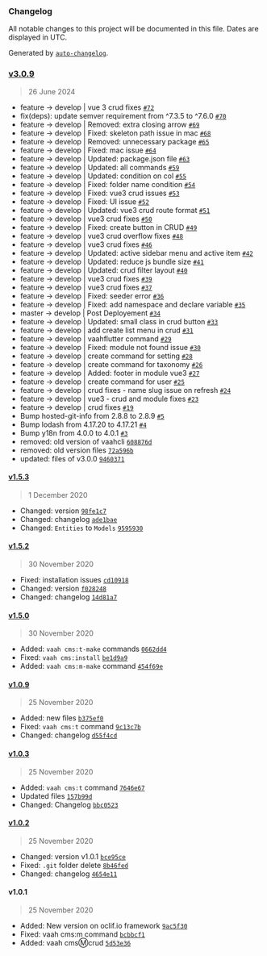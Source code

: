### Changelog

All notable changes to this project will be documented in this file. Dates are displayed in UTC.

Generated by [`auto-changelog`](https://github.com/CookPete/auto-changelog).

### [v3.0.9](https://github.com/webreinvent/vaahcli/compare/v1.5.3...v3.0.9)

> 26 June 2024

- feature -&gt; develop | vue 3 crud fixes [`#72`](https://github.com/webreinvent/vaahcli/pull/72)
- fix(deps): update semver requirement from ^7.3.5 to ^7.6.0 [`#70`](https://github.com/webreinvent/vaahcli/pull/70)
- feature -&gt; develop | Removed: extra closing arrow [`#69`](https://github.com/webreinvent/vaahcli/pull/69)
- feature -&gt; develop | Fixed: skeleton path issue in mac [`#68`](https://github.com/webreinvent/vaahcli/pull/68)
- feature -&gt; develop | Removed: unnecessary package [`#65`](https://github.com/webreinvent/vaahcli/pull/65)
- feature -&gt; develop | Fixed: mac issue [`#64`](https://github.com/webreinvent/vaahcli/pull/64)
- feature -&gt; develop | Updated: package.json file [`#63`](https://github.com/webreinvent/vaahcli/pull/63)
- feature -&gt; develop | Updated: all commands [`#59`](https://github.com/webreinvent/vaahcli/pull/59)
- feature -&gt; develop | Updated: condition on col [`#55`](https://github.com/webreinvent/vaahcli/pull/55)
- feature -&gt; develop | Fixed: folder name condition [`#54`](https://github.com/webreinvent/vaahcli/pull/54)
- feature -&gt; develop | Fixed: vue3 crud issues [`#53`](https://github.com/webreinvent/vaahcli/pull/53)
- feature -&gt; develop | Fixed: UI issue [`#52`](https://github.com/webreinvent/vaahcli/pull/52)
- feature -&gt; develop | Updated: vue3 crud route format [`#51`](https://github.com/webreinvent/vaahcli/pull/51)
- feature -&gt; develop | vue3 crud fixes [`#50`](https://github.com/webreinvent/vaahcli/pull/50)
- feature -&gt; develop | Fixed: create button in CRUD [`#49`](https://github.com/webreinvent/vaahcli/pull/49)
- feature -&gt; develop | vue3 crud overflow fixes [`#48`](https://github.com/webreinvent/vaahcli/pull/48)
- feature -&gt; develop | vue3 crud fixes [`#46`](https://github.com/webreinvent/vaahcli/pull/46)
- feature -&gt; develop | Updated: active sidebar menu and active item [`#42`](https://github.com/webreinvent/vaahcli/pull/42)
- feature -&gt; develop | Updated: reduce js bundle size [`#41`](https://github.com/webreinvent/vaahcli/pull/41)
- feature -&gt; develop | Updated: crud filter layout [`#40`](https://github.com/webreinvent/vaahcli/pull/40)
- feature -&gt; develop | vue3 crud fixes [`#39`](https://github.com/webreinvent/vaahcli/pull/39)
- feature -&gt; develop | vue3 crud fixes [`#37`](https://github.com/webreinvent/vaahcli/pull/37)
- feature -&gt; develop | Fixed: seeder error [`#36`](https://github.com/webreinvent/vaahcli/pull/36)
- feature -&gt; develop | Fixed: add namespace and declare variable [`#35`](https://github.com/webreinvent/vaahcli/pull/35)
- master -&gt; develop | Post Deployement [`#34`](https://github.com/webreinvent/vaahcli/pull/34)
- feature -&gt; develop | Updated: small class in crud button [`#33`](https://github.com/webreinvent/vaahcli/pull/33)
- feature -&gt; develop | add create list menu in crud [`#31`](https://github.com/webreinvent/vaahcli/pull/31)
- feature -&gt; develop | vaahflutter command [`#29`](https://github.com/webreinvent/vaahcli/pull/29)
- feature -&gt; develop | Fixed: module not found issue [`#30`](https://github.com/webreinvent/vaahcli/pull/30)
- feature -&gt; develop | create command for setting [`#28`](https://github.com/webreinvent/vaahcli/pull/28)
- feature -&gt; develop | create command for taxonomy [`#26`](https://github.com/webreinvent/vaahcli/pull/26)
- feature -&gt; develop | Added: footer in module vue3 [`#27`](https://github.com/webreinvent/vaahcli/pull/27)
- feature -&gt; develop | create command for user [`#25`](https://github.com/webreinvent/vaahcli/pull/25)
- feature -&gt; develop | crud fixes - name slug issue on refresh [`#24`](https://github.com/webreinvent/vaahcli/pull/24)
- feature -&gt; develop | vue3 - crud and module fixes [`#23`](https://github.com/webreinvent/vaahcli/pull/23)
- feature -&gt; develop | crud fixes [`#19`](https://github.com/webreinvent/vaahcli/pull/19)
- Bump hosted-git-info from 2.8.8 to 2.8.9 [`#5`](https://github.com/webreinvent/vaahcli/pull/5)
- Bump lodash from 4.17.20 to 4.17.21 [`#4`](https://github.com/webreinvent/vaahcli/pull/4)
- Bump y18n from 4.0.0 to 4.0.1 [`#3`](https://github.com/webreinvent/vaahcli/pull/3)
- removed: old version of vaahcli [`608876d`](https://github.com/webreinvent/vaahcli/commit/608876d2884088d437c7ea7f263e55a23d4f8981)
- removed: old version files [`72a596b`](https://github.com/webreinvent/vaahcli/commit/72a596b6a519b088027dc079336eed6ddb8a1fac)
- updated: files of v3.0.0 [`9460371`](https://github.com/webreinvent/vaahcli/commit/9460371d1afe798e4d560765f6c7fd62249c6036)

#### [v1.5.3](https://github.com/webreinvent/vaahcli/compare/v1.5.2...v1.5.3)

> 1 December 2020

- Changed: version [`98fe1c7`](https://github.com/webreinvent/vaahcli/commit/98fe1c7a10bcb92b03ac74d62b94785ec6f5c04a)
- Changed: changelog [`ade1bae`](https://github.com/webreinvent/vaahcli/commit/ade1bae0a984f80d0411c2b786c2f809a777c54c)
- Changed: `Entities` to `Models` [`9595930`](https://github.com/webreinvent/vaahcli/commit/959593075de429ae9e0f2d6a1ecd4aa7e8656fd3)

#### [v1.5.2](https://github.com/webreinvent/vaahcli/compare/v1.5.0...v1.5.2)

> 30 November 2020

- Fixed: installation issues [`cd10918`](https://github.com/webreinvent/vaahcli/commit/cd1091831a4906521b4cf6b8ce408cd2a2290b81)
- Changed: version [`f028248`](https://github.com/webreinvent/vaahcli/commit/f0282487dd63bbc410d4cc0a2f2e7c7db9bbf872)
- Changed: changelog [`14d81a7`](https://github.com/webreinvent/vaahcli/commit/14d81a7959eb41e5b42196f41d1ed61c01c8831d)

#### [v1.5.0](https://github.com/webreinvent/vaahcli/compare/v1.0.9...v1.5.0)

> 30 November 2020

- Added: `vaah cms:t-make` commands [`0662dd4`](https://github.com/webreinvent/vaahcli/commit/0662dd4a6d4fa1aff4d25aae4da300f8e4e68ecd)
- Fixed: `vaah cms:install` [`be1d9a9`](https://github.com/webreinvent/vaahcli/commit/be1d9a96cf6191acd878f2a3311ec8119bbb5473)
- Added: `vaah cms:m-make` command [`454f69e`](https://github.com/webreinvent/vaahcli/commit/454f69ea4e57a4b13146cc2c684173511909ea6c)

#### [v1.0.9](https://github.com/webreinvent/vaahcli/compare/v1.0.3...v1.0.9)

> 25 November 2020

- Added: new files [`b375ef0`](https://github.com/webreinvent/vaahcli/commit/b375ef08b2d5880a0e63f748fdd2040dfd8a111a)
- Fixed: `vaah cms:t` command [`9c13c7b`](https://github.com/webreinvent/vaahcli/commit/9c13c7b34ae3f1076d4d1e8cc795d04a3177f276)
- Changed: changelog [`d55f4cd`](https://github.com/webreinvent/vaahcli/commit/d55f4cd0bbb73d98800aa5cb1a4a9c469525069c)

#### [v1.0.3](https://github.com/webreinvent/vaahcli/compare/v1.0.2...v1.0.3)

> 25 November 2020

- Added: `vaah cms:t` command [`7646e67`](https://github.com/webreinvent/vaahcli/commit/7646e674fbfe04af1b81edabd32636ba65a5432d)
- Updated files [`157b99d`](https://github.com/webreinvent/vaahcli/commit/157b99dbfa30bfd311e494792bfeb5c3b7af1bf1)
- Changed: Changelog [`bbc0523`](https://github.com/webreinvent/vaahcli/commit/bbc0523401865cfd14ca05cc979b6401099759dd)

#### [v1.0.2](https://github.com/webreinvent/vaahcli/compare/v1.0.1...v1.0.2)

> 25 November 2020

- Changed: version v1.0.1 [`bce95ce`](https://github.com/webreinvent/vaahcli/commit/bce95ce1f371813cb430e5057addf3c1611268ac)
- Fixed: `.git` folder delete [`8b46fed`](https://github.com/webreinvent/vaahcli/commit/8b46fed946692b591ee29974e66e36b9d6055e06)
- Changed: changelog [`4654e11`](https://github.com/webreinvent/vaahcli/commit/4654e11292b8e5ca3ccad40bd93bb93a079ac7aa)

#### v1.0.1

> 25 November 2020

- Added: New version on oclif.io framework [`9ac5f30`](https://github.com/webreinvent/vaahcli/commit/9ac5f30adaee836893a2daba5e08c8b8fb1b036c)
- Fixed: vaah cms:m command [`bcbbcf1`](https://github.com/webreinvent/vaahcli/commit/bcbbcf1257eee98d548e3141d730f37d2c0cd75d)
- Added: vaah cms:m:crud [`5d53e36`](https://github.com/webreinvent/vaahcli/commit/5d53e360dd7a4d87a00523a22a6a354cc7c79dfd)
